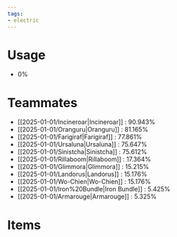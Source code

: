 ```yaml
---
tags:
- electric
---
```

# Usage
- 0%
# Teammates
- [[2025-01-01/Incineroar|Incineroar]] : 90.943%
- [[2025-01-01/Oranguru|Oranguru]] : 81.165%
- [[2025-01-01/Farigiraf|Farigiraf]] : 77.861%
- [[2025-01-01/Ursaluna|Ursaluna]] : 75.647%
- [[2025-01-01/Sinistcha|Sinistcha]] : 75.612%
- [[2025-01-01/Rillaboom|Rillaboom]] : 17.364%
- [[2025-01-01/Glimmora|Glimmora]] : 15.215%
- [[2025-01-01/Landorus|Landorus]] : 15.176%
- [[2025-01-01/Wo-Chien|Wo-Chien]] : 15.176%
- [[2025-01-01/Iron%20Bundle|Iron Bundle]] : 5.425%
- [[2025-01-01/Armarouge|Armarouge]] : 5.325%
# Items